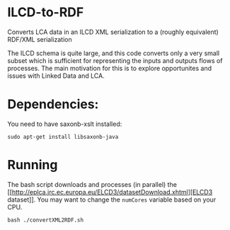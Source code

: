 # ILCD-to-RDF
Converts LCA data in an ILCD XML serialization to a (roughly equivalent) RDF/XML serialization

The ILCD schema is quite large, and this code converts only a very small subset which is sufficient for representing the inputs and outputs flows of processes.  The main motivation for this is to explore opportunites and issues with Linked Data and LCA.

# Dependencies:
You need to have saxonb-xslt installed:

```sudo apt-get install libsaxonb-java```

# Running

The bash script downloads and processes (in parallel) the [[http://eplca.jrc.ec.europa.eu/ELCD3/datasetDownload.xhtml][ELCD3 dataset]].  You may want to change the ```numCores``` variable based on your CPU.

```bash ./convertXML2RDF.sh```
